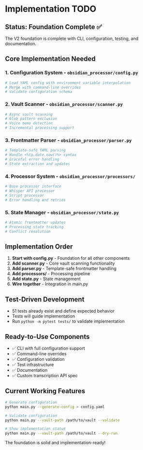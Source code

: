# Implementation TODO

## Status: Foundation Complete ✅

The V2 foundation is complete with CLI, configuration, testing, and documentation.

## Core Implementation Needed

### 1. Configuration System - `obsidian_processor/config.py`
```python
# Load YAML config with environment variable interpolation
# Merge with command-line overrides
# Validate configuration schema
```

### 2. Vault Scanner - `obsidian_processor/scanner.py`
```python
# Async vault scanning
# Glob pattern exclusion
# Voice memo detection
# Incremental processing support
```

### 3. Frontmatter Parser - `obsidian_processor/parser.py`
```python
# Template-safe YAML parsing
# Handle <%tp.date.now()%> syntax
# Graceful error handling
# State extraction and updates
```

### 4. Processor System - `obsidian_processor/processors/`
```python
# Base processor interface
# Whisper API processor
# Script processor
# Error handling and retries
```

### 5. State Manager - `obsidian_processor/state.py`
```python
# Atomic frontmatter updates
# Processing state tracking
# Conflict resolution
```

## Implementation Order

1. **Start with config.py** - Foundation for all other components
2. **Add scanner.py** - Core vault scanning functionality
3. **Add parser.py** - Template-safe frontmatter handling
4. **Add processors/** - Processing pipeline
5. **Add state.py** - State management
6. **Wire together** - Integration in main.py

## Test-Driven Development

- 51 tests already exist and define expected behavior
- Tests will guide implementation
- Run `python -m pytest tests/` to validate implementation

## Ready-to-Use Components

- ✅ CLI with full configuration support
- ✅ Command-line overrides
- ✅ Configuration validation
- ✅ Test infrastructure
- ✅ Documentation
- ✅ Custom transcription API spec

## Current Working Features

```bash
# Generate configuration
python main.py --generate-config > config.yaml

# Validate configuration
python main.py --vault-path /path/to/vault --validate

# Show implementation status
python main.py --vault-path /path/to/vault --dry-run
```

The foundation is solid and implementation-ready!
